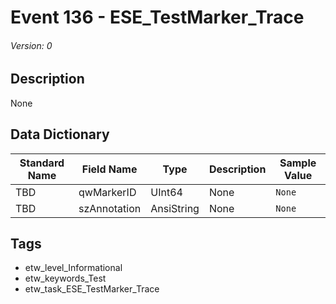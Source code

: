 # Event 136 - ESE_TestMarker_Trace
###### Version: 0

## Description
None

## Data Dictionary
|Standard Name|Field Name|Type|Description|Sample Value|
|---|---|---|---|---|
|TBD|qwMarkerID|UInt64|None|`None`|
|TBD|szAnnotation|AnsiString|None|`None`|

## Tags
* etw_level_Informational
* etw_keywords_Test
* etw_task_ESE_TestMarker_Trace